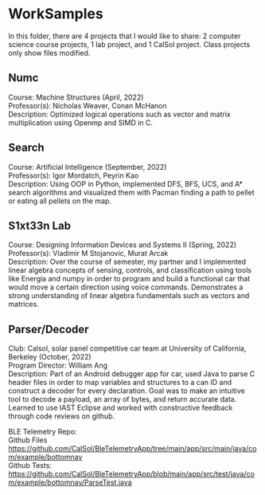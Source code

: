 # WorkSamples

In this folder, there are 4 projects that I would like to share: 2 computer science course projects, 1 lab project, and 1 CalSol project. Class projects only show files modified.

## Numc ##
<p> Course: Machine Structures (April, 2022) <br>
Professor(s): Nicholas Weaver, Conan McHanon <br>
Description: Optimized logical operations such as vector and matrix multiplication using Openmp and SIMD in C. </p>

## Search ## 
<p>Course: Artificial Intelligence (September, 2022) <br>
Professor(s): Igor Mordatch, Peyrin Kao <br>
Description: Using OOP in Python, implemented DFS, BFS, UCS, and A* search algorithms and visualized them with Pacman finding a path to pellet or eating all pellets on the map. </p>

## S1xt33n Lab ##
<p> Course: Designing Information Devices and Systems II (Spring, 2022) <br>
Professor(s): Vladimir M Stojanovic, Murat Arcak <br>
Description: Over the course of semester, my partner and I implemented linear algebra concepts of sensing, controls, and classification using tools like Energia and numpy in order to program and build a functional car that would move a certain direction using voice commands. Demonstrates a strong understanding of linear algebra fundamentals such as vectors and matrices. </p>

## Parser/Decoder ## 
<p> Club: Calsol, solar panel competitive car team at University of California, Berkeley (October, 2022) <br>
Program Director: William Ang <br>
Description: Part of an Android debugger app for car, used Java to parse C header files in order to map variables and structures to a can ID and construct a decoder for every declaration. Goal was to make an intuitive tool to decode a payload, an array of bytes, and return accurate data. Learned to use IAST Eclipse and worked with constructive feedback through code reviews on github. </p>

BLE Telemetry Repo: <br>
Github Files https://github.com/CalSol/BleTelemetryApp/tree/main/app/src/main/java/com/example/bottomnav <br>
Github Tests: https://github.com/CalSol/BleTelemetryApp/blob/main/app/src/test/java/com/example/bottomnav/ParseTest.java </p>
